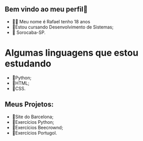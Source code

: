 ## Bem vindo ao meu perfil👋

- 👨‍🎓 Meu nome é Rafael tenho 18 anos
- 📘Estou cursando Desenvolvimento de Sistemas;
- 📍 Sorocaba-SP.

# Algumas linguagens que estou estudando

- 📗Python;
- 📗HTML;
- 📗CSS.

## Meus Projetos:
- 📁Site do Barcelona;
- 📁Exercícios Python; 
- 📁Exercícios Beecrownd;
- 📁Exercícios Portugol.
